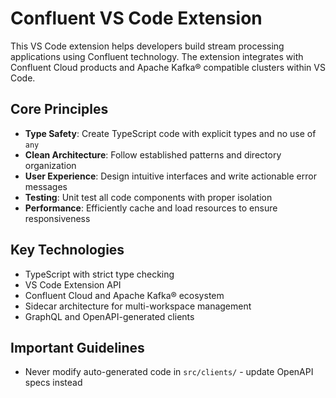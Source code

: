 # Confluent VS Code Extension

This VS Code extension helps developers build stream processing applications using Confluent
technology. The extension integrates with Confluent Cloud products and Apache Kafka® compatible
clusters within VS Code.

## Core Principles

- **Type Safety**: Create TypeScript code with explicit types and no use of `any`
- **Clean Architecture**: Follow established patterns and directory organization
- **User Experience**: Design intuitive interfaces and write actionable error messages
- **Testing**: Unit test all code components with proper isolation
- **Performance**: Efficiently cache and load resources to ensure responsiveness

## Key Technologies

- TypeScript with strict type checking
- VS Code Extension API
- Confluent Cloud and Apache Kafka® ecosystem
- Sidecar architecture for multi-workspace management
- GraphQL and OpenAPI-generated clients

## Important Guidelines

- Never modify auto-generated code in `src/clients/` - update OpenAPI specs instead

